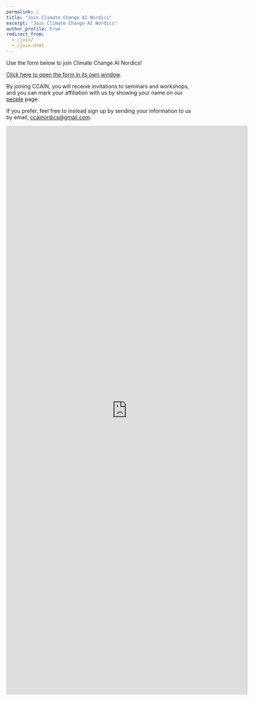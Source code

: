```yaml
---
permalink: /
title: "Join Climate Change AI Nordics"
excerpt: "Join Climate Change AI Nordics"
author_profile: true
redirect_from: 
  - /join/
  - /join.html
---
```



Use the form below to join Climate Change AI Nordics!

[Click here to open the form in its own window](https://forms.gle/RJ6HgucfwR1eKFfM6).

By joining CCAIN, you will receive invitations to seminars and workshops, and you can mark your affiliation with us by showing your name on our [people](/people/) page.

If you prefer, feel free to instead sign up by sending your information to us by email, [ccainordics@gmail.com](mailto:ccainordics@gmail.com).

<iframe src="https://docs.google.com/forms/d/e/1FAIpQLSds9NcE7-f_6ynh_abDOzhwp-DdRoWpiof204UTVTJXcgNvxw/viewform?embedded=true" width="640" height="1505" frameborder="0" marginheight="0" marginwidth="0">Loading…</iframe>

